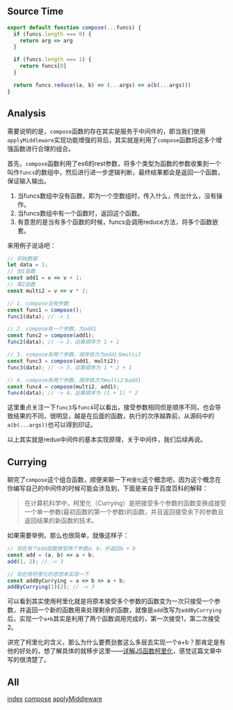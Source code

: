 ## Source Time
```javascript
export default function compose(...funcs) {
  if (funcs.length === 0) {
    return arg => arg
  }

  if (funcs.length === 1) {
    return funcs[0]
  }

  return funcs.reduce((a, b) => (...args) => a(b(...args)))
}
```

## Analysis
需要说明的是，`compose`函数的存在其实是服务于中间件的，即当我们使用`applyMiddleware`实现功能增强的背后，其实就是利用了`compose`函数将这多个增强函数进行合理的组合。

首先，`compose`函数利用了es6的rest参数，将多个类型为函数的参数收集到一个叫作`funcs`的数组中，然后进行进一步逻辑判断，最终结果都会是返回一个函数，保证输入输出。

1. 当funcs数组中没有函数，即为一个空数组时，传入什么，传出什么，没有操作。
2. 当funcs数组中有一个函数时，返回这个函数。
3. 有意思的是当有多个函数的时候，funcs会调用reduce方法，将多个函数嵌套。

来用例子说话吧：

```javascript
// 初始数据
let data = 1;
// 加1函数
const add1 = v => v + 1;
// 乘2函数
const multi2 = v => v * 2;

// 1. compose没有参数
const func1 = compose();
func1(data); // -> 1

// 2. compose有一个参数，为add1
const func2 = compose(add1);
func2(data); // -> 2，运算顺序为 1 + 1

// 3. compose有两个参数，顺序依次为add1与multi2
const func3 = compose(add1, multi2);
func3(data); // -> 3，运算顺序为 1 * 2 + 1

// 4. compose有两个参数，顺序依次为multi2与add1
const func4 = compose(multi2, add1);
func4(data); // -> 4，运算顺序为 (1 + 1) * 2
```

这里重点关注一下`func3`与`func4`可以看出，接受参数相同但是顺序不同，也会导致结果的不同，很明显，越是在后面的函数，执行的次序越靠前，从源码中的`a(b(...args))`也可以得到印证。

以上其实就是redux中间件的基本实现原理，关于中间件，我们后续再说。

## Currying
聊完了`compose`这个组合函数，顺便来聊一下`柯里化`这个概念吧，因为这个概念在你编写自己的中间件的时候可能会涉及到，下面是来自于百度百科的解释：

> 在计算机科学中，柯里化（Currying）是把接受多个参数的函数变换成接受一个单一参数(最初函数的第一个参数)的函数，并且返回接受余下的参数且返回结果的新函数的技术。

如果需要举例，那么也很简单，就像这样子：

```javascript
// 现在有个add函数接受两个参数a、b，并返回a + b
const add = (a, b) => a + b;
add(1, 2); // -> 3

// 现在用柯里化的思想来实现一下
const addByCurrying = a => b => a + b;
addByCurrying(1)(2); // -> 3
```

可以看到其实使用柯里化就是将原本接受多个参数的函数变为一次只接受一个参数，并返回一个新的函数用来处理剩余的函数，就像是`add`改写为`addByCurrying`后，实现一个`a+b`其实是利用了两个函数调用完成的，第一次接受1，第二次接受2。

讲完了柯里化的含义，那么为什么要费劲套这么多层去实现一个a+b？那肯定是有他的好处的，想了解具体的就移步这里——[详解JS函数柯里化](https://www.jianshu.com/p/2975c25e4d71)，感觉这篇文章中写的很清楚了。


## All
[index](./index.md)
[compose](./compose.md)
[applyMiddleware](./applyMiddleware.md)